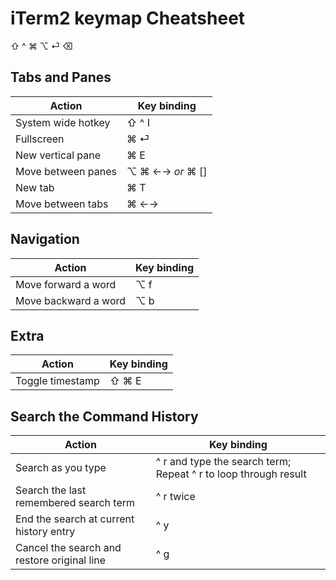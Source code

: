 # iTerm2 keymap Cheatsheet


⇧
^
⌘
⌥
⏎
⌫

## Tabs and Panes

|Action         | Key binding       |
|---------------|-------------------|
|System wide hotkey | ⇧ ^ I
|Fullscreen | ⌘ ⏎
|New vertical pane | ⌘ E
|Move between panes | ⌥ ⌘ ←→ _or_ ⌘ []
|New tab | ⌘ T
|Move between tabs | ⌘ ←→

## Navigation

|Action         | Key binding       |
|---------------|-------------------|
Move forward a word | ⌥ f 
Move backward a word | ⌥ b 

## Extra

|Action         | Key binding       |
|---------------|-------------------|
|Toggle timestamp | ⇧ ⌘ E

## Search the Command History

|Action         | Key binding       |
|---------------|-------------------|
Search as you type | ^ r and type the search term; Repeat ^ r to loop through result
Search the last remembered search term | ^ r twice
End the search at current history entry  | ^ y
Cancel the search and restore original line | ^ g